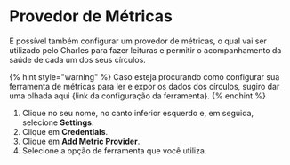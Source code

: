 # Provedor de Métricas

É possível também configurar um provedor de métricas, o qual vai ser utilizado pelo Charles para fazer leituras e permitir o acompanhamento da saúde de cada um dos seus círculos. 

{% hint style="warning" %}
Caso esteja procurando como configurar sua ferramenta de métricas para ler e expor os dados dos círculos, sugiro dar uma olhada aqui {link da configuração da ferramenta}.
{% endhint %}

1. Clique no seu nome, no canto inferior esquerdo e, em seguida, selecione **Settings**.
2. Clique em **Credentials**.
3. Clique em **Add Metric Provider**.
4. Selecione a opção de ferramenta que você utiliza.



